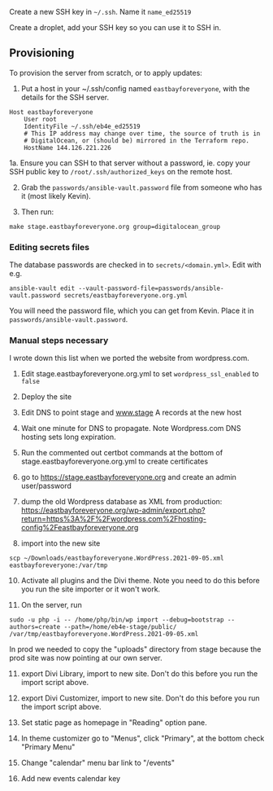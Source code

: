 Create a new SSH key in `~/.ssh`. Name it `name_ed25519`

Create a droplet, add your SSH key so you can use it to SSH in.

## Provisioning

To provision the server from scratch, or to apply updates:

1. Put a host in your ~/.ssh/config named `eastbayforeveryone`, with the details
for the SSH server.

```
Host eastbayforeveryone
    User root
    IdentityFile ~/.ssh/eb4e_ed25519
    # This IP address may change over time, the source of truth is in
    # DigitalOcean, or (should be) mirrored in the Terraform repo.
    HostName 144.126.221.226
```

1a. Ensure you can SSH to that server without a password, ie. copy your SSH
public key to `/root/.ssh/authorized_keys` on the remote host.

2. Grab the `passwords/ansible-vault.password` file from someone who has it
   (most likely Kevin).

3. Then run:

```
make stage.eastbayforeveryone.org group=digitalocean_group
```

### Editing secrets files

The database passwords are checked in to `secrets/<domain.yml>`. Edit with e.g.

```
ansible-vault edit --vault-password-file=passwords/ansible-vault.password secrets/eastbayforeveryone.org.yml
```

You will need the password file, which you can get from Kevin. Place it in
`passwords/ansible-vault.password`.

### Manual steps necessary

I wrote down this list when we ported the website from wordpress.com.

1. Edit stage.eastbayforeveryone.org.yml to set `wordpress_ssl_enabled` to `false`

2. Deploy the site

3. Edit DNS to point stage and www.stage A records at the new host

4. Wait one minute for DNS to propagate. Note Wordpress.com DNS hosting sets
   long expiration.

5. Run the commented out certbot commands at the bottom of
   stage.eastbayforeveryone.org.yml to create certificates

6. go to https://stage.eastbayforeveryone.org and create an admin user/password

8. dump the old Wordpress database as XML from production: https://eastbayforeveryone.org/wp-admin/export.php?return=https%3A%2F%2Fwordpress.com%2Fhosting-config%2Feastbayforeveryone.org

9. import into the new site

```
scp ~/Downloads/eastbayforeveryone.WordPress.2021-09-05.xml eastbayforeveryone:/var/tmp
```

10. Activate all plugins and the Divi theme. Note you need to do this before you
run the site importer or it won't work.

10. On the server, run

```
sudo -u php -i -- /home/php/bin/wp import --debug=bootstrap --authors=create --path=/home/eb4e-stage/public/ /var/tmp/eastbayforeveryone.WordPress.2021-09-05.xml
```

In prod we needed to copy the "uploads" directory from stage because the prod
site was now pointing at our own server.

11. export Divi Library, import to new site. Don't do this before you run the
    import script above.

12. export Divi Customizer, import to new site. Don't do this before you run the
    import script above.

13. Set static page as homepage in "Reading" option pane.

14. In theme customizer go to "Menus", click "Primary", at the bottom check
    "Primary Menu"

15. Change "calendar" menu bar link to "/events"

16. Add new events calendar key
